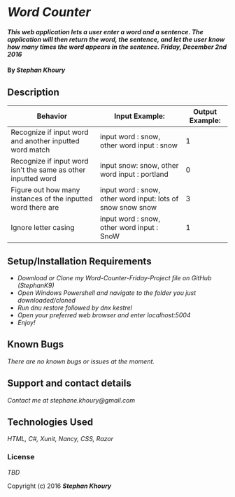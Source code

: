 # _Word Counter_

#### _This web application lets a user enter a word and a sentence. The application will then return the word, the sentence, and let the user know how many times the word appears in the sentence. Friday, December 2nd 2016_

#### By _**Stephan Khoury**_

## Description

| Behavior| Input Example: | Output Example: |
|---|---|---|
|Recognize if input word and another inputted word match| input word : snow, other word input : snow   | 1  |
|Recognize if input word isn't the same as other inputted word| input snow: snow, other word input : portland | 0 |
|Figure out how many instances of the inputted word there are| input word : snow, other word input: lots of snow snow snow | 3  |
|Ignore letter casing | input word : snow, other word input : SnoW | 1 |

## Setup/Installation Requirements

* _Download or Clone my Word-Counter-Friday-Project file on GitHub (StephanK9)_
* _Open Windows Powershell and navigate to the folder you just downloaded/cloned_
* _Run dnu restore followed by dnx kestrel_
* _Open your preferred web browser and enter localhost:5004_
* _Enjoy!_


## Known Bugs

_There are no known bugs or issues at the moment._

## Support and contact details

_Contact me at stephane.khoury@gmail.com_

## Technologies Used

_HTML, C#, Xunit, Nancy, CSS, Razor_

### License

*TBD*

Copyright (c) 2016 **_Stephan Khoury_**
